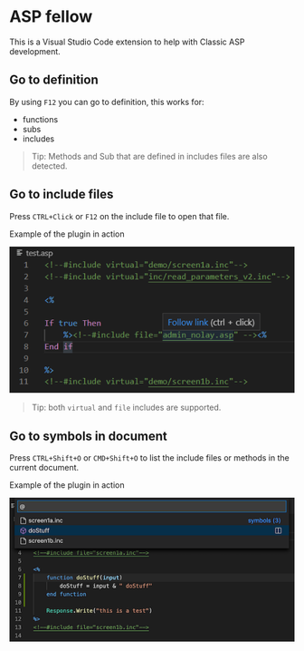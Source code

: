 # ASP fellow

This is a Visual Studio Code extension to help with Classic ASP development.

## Go to definition

By using `F12` you can go to definition, this works for:
- functions
- subs
- includes

> Tip: Methods and Sub that are defined in includes files are also detected.

## Go to include files

Press `CTRL+Click` or `F12` on the include file to open that file.

Example of the plugin in action

![Sample](screenshot-include.png)

> Tip: both `virtual` and `file` includes are supported.


## Go to symbols in document
Press `CTRL+Shift+O` or `CMD+Shift+O` to list the include files or methods in the current document.

Example of the plugin in action

![Sample](screenshot-symbols.png)
